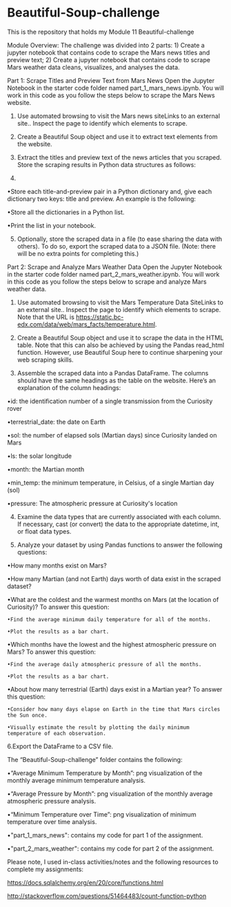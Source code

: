 # Beautiful-Soup-challenge

This is the repository that holds my Module 11 Beautiful-challenge

Module Overview: The challenge was divided into 2 parts: 1) Create a jupyter notebook that contains code to scrape the Mars news titles and preview text; 2) Create a jupyter notebook that contains code to scrape Mars weather data cleans, visualizes, and analyses the data.

Part 1: Scrape Titles and Preview Text from Mars News
Open the Jupyter Notebook in the starter code folder named part_1_mars_news.ipynb. You will work in this code as you follow the steps below to scrape the Mars News website.

1. Use automated browsing to visit the Mars news siteLinks to an external site.. Inspect the page to identify which elements to scrape.

2. Create a Beautiful Soup object and use it to extract text elements from the website.

3. Extract the titles and preview text of the news articles that you scraped. Store the scraping results in Python data structures as follows:
4. 
  •Store each title-and-preview pair in a Python dictionary and, give each dictionary two keys: title and preview. An example is the following:

  •Store all the dictionaries in a Python list.

  •Print the list in your notebook.

5. Optionally, store the scraped data in a file (to ease sharing the data with others). To do so, export the scraped data to a JSON file. (Note: there will be no extra points for completing this.)

Part 2: Scrape and Analyze Mars Weather Data
Open the Jupyter Notebook in the starter code folder named part_2_mars_weather.ipynb. You will work in this code as you follow the steps below to scrape and analyze Mars weather data.

1. Use automated browsing to visit the Mars Temperature Data SiteLinks to an external site.. Inspect the page to identify which elements to scrape. Note that the URL is https://static.bc-edx.com/data/web/mars_facts/temperature.html.

2. Create a Beautiful Soup object and use it to scrape the data in the HTML table. Note that this can also be achieved by using the Pandas read_html function. However, use Beautiful Soup here to continue sharpening your web scraping skills.

3. Assemble the scraped data into a Pandas DataFrame. The columns should have the same headings as the table on the website. Here’s an explanation of the column headings:

  •id: the identification number of a single transmission from the Curiosity rover
    
  •terrestrial_date: the date on Earth
    
  •sol: the number of elapsed sols (Martian days) since Curiosity landed on Mars
    
  •ls: the solar longitude
    
  •month: the Martian month
    
  •min_temp: the minimum temperature, in Celsius, of a single Martian day (sol)
    
  •pressure: The atmospheric pressure at Curiosity's location
    
4. Examine the data types that are currently associated with each column. If necessary, cast (or convert) the data to the appropriate datetime, int, or float data types.

5. Analyze your dataset by using Pandas functions to answer the following questions:

  •How many months exist on Mars?
    
  •How many Martian (and not Earth) days worth of data exist in the scraped dataset?
  
  •What are the coldest and the warmest months on Mars (at the location of Curiosity)? To answer this question:
    
    •Find the average minimum daily temperature for all of the months.
    
    •Plot the results as a bar chart.

  •Which months have the lowest and the highest atmospheric pressure on Mars? To answer this question:
 
    •Find the average daily atmospheric pressure of all the months.
    
    •Plot the results as a bar chart.

•About how many terrestrial (Earth) days exist in a Martian year? To answer this question:
  
    •Consider how many days elapse on Earth in the time that Mars circles the Sun once.

    •Visually estimate the result by plotting the daily minimum temperature of each observation.

6.Export the DataFrame to a CSV file.

The “Beautiful-Soup-challenge” folder contains the following:

•“Average Minimum Temperature by Month”: png visualization of the monthly average minimum temperature analysis.

•“Average Pressure by Month”: png visualization of the monthly average atmospheric pressure analysis.

•“Minimum Temperature over Time”: png visualization of minimum temperature over time analysis.

•"part_1_mars_news": contains my code for part 1 of the assignment.

•"part_2_mars_weather": contains my code for part 2 of the assignment.


Please note, I used in-class activities/notes and the following resources to complete my assignments:

https://docs.sqlalchemy.org/en/20/core/functions.html

http://stackoverflow.com/questions/51464483/count-function-python


